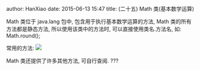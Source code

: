 author: HanXiao
date: 2015-06-13 15:47
title: (二十五) Math 类(基本数学运算)

Math 类位于 java.lang 包中, 包含用于执行基本数学运算的方法, Math 类的所有方法都是静态方法, 所以使用该类中的方法时, 可以直接使用类名.方法名, 如: Math.round();

常用的方法:
![](http://i59.tinypic.com/ofyt8z.jpg)

Math 类还提供了许多其他方法, 可自行查阅.
???
